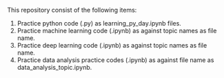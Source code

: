 This repository consist of the following items:
1) Practice python code (.py) as learning_py_day.ipynb files.
2) Practice machine learning code (.ipynb) as against topic names as file name.
3) Practice deep learning code (.ipynb) as against topic names as file name.
4) Practice data analysis practice codes (.ipynb) as against file name as data_analysis_topic.ipynb.

